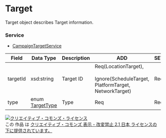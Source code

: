 # Target
Target object describes Target information.
### Service
+ [CampaignTargetService](../services/CampaignTargetService.md)

| Field | Data Type | Description | ADD | SET | REMOVE | 
|---|---|---|---|---|---|
| targetId| xsd:string| Target ID| Req(LocationTarget),<br><br>		Ignore(ScheduleTarget, PlatformTarget, NetworkTarget)| Req| Req |
| type| enum <a href="./TargetType.md">TargetType</a>| Type| Req| Req| Req |
<a rel="license" href="http://creativecommons.org/licenses/by-nd/2.1/jp/"><img alt="クリエイティブ・コモンズ・ライセンス" style="border-width:0" src="https://i.creativecommons.org/l/by-nd/2.1/jp/88x31.png" /></a><br />この 作品 は <a rel="license" href="http://creativecommons.org/licenses/by-nd/2.1/jp/">クリエイティブ・コモンズ 表示 - 改変禁止 2.1 日本 ライセンスの下に提供されています。</a>

